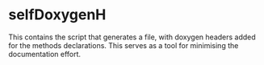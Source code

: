 # selfDoxygenH
This contains the script that generates a file, with doxygen headers added for the methods declarations. This serves as a tool for minimising the documentation effort.
